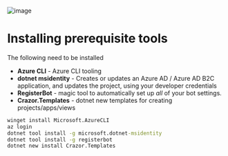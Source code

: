 

![image](https://user-images.githubusercontent.com/17789481/197238565-e3f895d0-6def-4d41-aba2-721d5432b1ef.png)

# Installing prerequisite tools

The following need to be installed

* **Azure CLI** - Azure CLI tooling
* **dotnet msidentity** - Creates or updates an Azure AD / Azure AD B2C application, and updates the project, using your developer credentials 
* **RegisterBot** - magic tool to automatically set up *all* of your bot settings.
* **Crazor.Templates** - dotnet new templates for creating projects/apps/views 

```cmd
winget install Microsoft.AzureCLI
az login
dotnet tool install -g microsoft.dotnet-msidentity
dotnet tool install -g registerbot
dotnet new install Crazor.Templates
```

